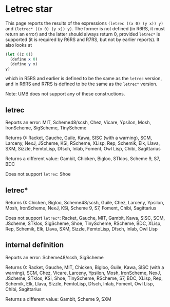 # Letrec star

This page reports the results of the expressions `(letrec ((x 0) (y x)) y)` and `(letrec* ((x 0) (y x)) y)`.  The former is not defined (in R6RS, it must return an error) and the latter should always return 0, provided `letrec*` is supported (it is required by R6RS and R7RS, but not by earlier reports).  It also looks at

```Scheme
(let ((z 0))
  (define x 0)
  (define y x)
y)
```

which in R5RS and earlier is defined to be the same as the `letrec` version, and in R6RS and R7RS is defined to be the same as the `letrec*` version.

Note: UMB does not support any of these constructions.


## letrec

Reports an error: MIT, Scheme48/scsh, Chez, Vicare, Ypsilon, Mosh, IronScheme, SigScheme, TinyScheme

Returns 0: Racket, Gauche, Guile, Kawa, SISC (with a warning), SCM, Larceny, NexJ, JScheme, KSi, RScheme, XLisp, Rep, Schemik, Elk, Llava, SXM, Sizzle, FemtoLisp, Dfsch, Inlab, Foment, Owl Lisp, Chibi, Sagittarius

Returns a different value: Gambit, Chicken, Bigloo, STklos, Scheme 9, S7, BDC

Does not support `letrec`: Shoe

## letrec*

Returns 0: Chicken, Bigloo, Scheme48/scsh, Guile, Chez, Larceny, Ypsilon, Mosh, IronScheme, NexJ, KSi, Scheme 9, S7, Foment, Chibi, Sagittarius

Does not support `letrec*`: Racket, Gauche, MIT, Gambit, Kawa, SISC, SCM, JScheme, STklos, SigScheme, Shoe, TinyScheme, RScheme, BDC, XLisp, Rep, Schemik, Elk, Llava, SXM, Sizzle, FemtoLisp, Dfsch, Inlab, Owl Lisp

## internal definition

Reports an error: Scheme48/scsh, SigScheme

Returns 0: Racket, Gauche, MIT, Chicken, Bigloo, Guile, Kawa, SISC (with a warning), SCM, Chez, Vicare, Larceny, Ypsilon, Mosh, IronScheme, NexJ, JScheme, STklos, KSi, Shoe, TinyScheme, RScheme, S7, BDC, XLisp, Rep, Schemik, Elk, Llava, Sizzle, FemtoLisp, Dfsch, Inlab, Foment, Owl Lisp, Chibi, Sagittarius

Returns a different value: Gambit, Scheme 9, SXM
